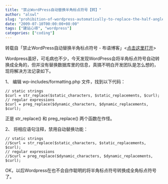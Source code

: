 ```yaml
---
title: "禁止WordPress自动替换半角标点符号【转】"
author: "alswl"
slug: "prohibition-of-wordpress-automatically-to-replace-the-half-angle-punctuation"
date: "2009-07-10T00:00:00+08:00"
tags: ["建站心得", "wordpress"]
categories: ["coding"]
---
```


转载自「禁止WordPress自动替换半角标点符号 - 布语博客」<[点击这里打开](http://buyu.name/074.html)>

Wordpress虽好，可毛病也不少，今天发现WordPress会将半角标点符号自动转换成全角的，但并没有替换数据库里的信息，真搞不明白开发团队是怎么想的，
现将解决方法记录如下。

1、 编辑 wp-includes/formatting.php 文件，找到以下代码：

    // static strings
    $curl = str_replace($static_characters, $static_replacements, $curl);
    // regular expressions
    $curl = preg_replace($dynamic_characters, $dynamic_replacements, $curl);

正是 str_replace() 和 preg_replace() 两个函数在作怪。

2、 将相应语句注释，禁用自动替换功能：

    // static strings
    //$curl = str_replace($static_characters, $static_replacements, $curl);
    // regular expressions
    //$curl = preg_replace($dynamic_characters, $dynamic_replacements, $curl);

OK，以后Wordpress在也不会自作聪明的将半角标点符号转换成全角标点符号了。
